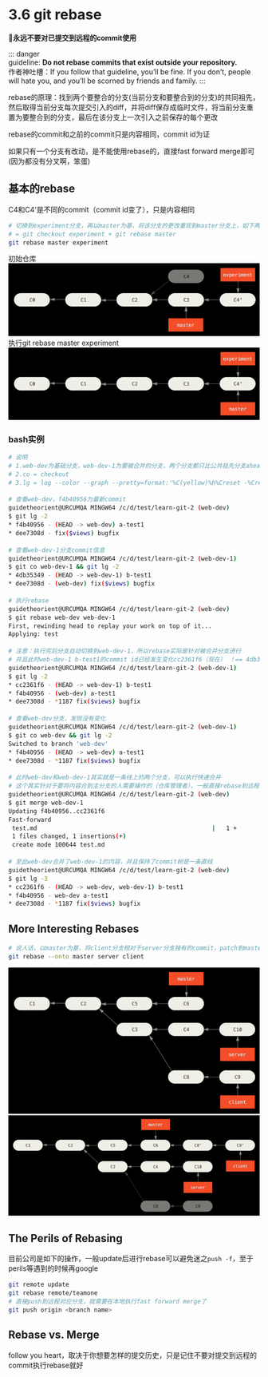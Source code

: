 # 3.6 git rebase

:no_good:**永远不要对已提交到远程的commit使用**

::: danger  
guideline: **Do not rebase commits that exist outside your repository.**  
作者神吐槽：If you follow that guideline, you’ll be fine. If you don’t, people will hate you, and you’ll be scorned by friends and family.
:::

rebase的原理：找到两个要整合的分支(当前分支和要整合到的分支)的共同祖先，然后取得当前分支每次提交引入的diff，并将diff保存成临时文件，将当前分支重置为要整合到的分支，最后在该分支上一次引入之前保存的每个更改

rebase的commit和之前的commit只是内容相同，commit id为证

如果只有一个分支有改动，是不能使用rebase的，直接fast forward merge即可(因为都没有分叉啊，笨蛋)

## 基本的rebase

C4和C4'是不同的commit（commit id变了），只是内容相同

```bash
# 切换到experiment分支，再以master为基，将该分支的更改重现到master分支上，如下两张图
# = git checkout experiment + git rebase master
git rebase master experiment
```

初始仓库
![初始](./images/2018-10-12-11-08-11.png)
执行git rebase master experiment
![](./images/2018-10-12-11-08-17.png)


### bash实例

```bash
# 说明
# 1.web-dev为基础分支，web-dev-1为要被合并的分支，两个分支都只比公共祖先分支ahead一个commit
# 2.co = checkout
# 3.lg = log --color --graph --pretty=format:'%C(yellow)%h%Creset -%Cred%d%Creset %s  %C(bold blue)(%cn %cr)%Creset'

# 查看web-dev，f4b40956为最新commit
guidetheorient@URCUMQA MINGW64 /c/d/test/learn-git-2 (web-dev)
$ git lg -2
* f4b40956 - (HEAD -> web-dev) a-test1 
* dee7308d - fix($views) bugfix

# 查看web-dev-1分支commit信息
guidetheorient@URCUMQA MINGW64 /c/d/test/learn-git-2 (web-dev-1)
$ git co web-dev-1 && git lg -2
* 4db35349 - (HEAD -> web-dev-1) b-test1
* dee7308d - (web-dev) fix($views) bugfix 

# 执行rebase
guidetheorient@URCUMQA MINGW64 /c/d/test/learn-git-2 (web-dev)
$ git rebase web-dev web-dev-1
First, rewinding head to replay your work on top of it...
Applying: test

# 注意：执行完后分支自动切换到web-dev-1，所以rebase实际是针对被合并分支进行
# 并且此时web-dev-1 b-test1的commit id已经发生变化cc2361f6（现在） ！== 4db35349（原来）
guidetheorient@URCUMQA MINGW64 /c/d/test/learn-git-2 (web-dev-1)
$ git lg -2
* cc2361f6 - (HEAD -> web-dev-1) b-test1
* f4b40956 - (web-dev) a-test1
* dee7308d - *1187 fix($views) bugfix 

# 查看web-dev分支，发现没有变化
guidetheorient@URCUMQA MINGW64 /c/d/test/learn-git-2 (web-dev-1)
$ git co web-dev && git lg -2
Switched to branch 'web-dev'
* f4b40956 - (HEAD -> web-dev) a-test1
* dee7308d - *1187 fix($views) bugfix

# 此时web-dev和web-dev-1其实就是一条线上的两个分支，可以执行快速合并
# 这个其实针对于要将内容合到主分支的人需要操作的（仓库管理者），一般直接rebase到远程分支，再push就可以了
guidetheorient@URCUMQA MINGW64 /c/d/test/learn-git-2 (web-dev)
$ git merge web-dev-1
Updating f4b40956..cc2361f6
Fast-forward
 test.md                                                 |   1 +
 1 files changed, 1 insertions(+)
 create mode 100644 test.md

# 至此web-dev合并了web-dev-1的内容，并且保持了commit树是一条直线
guidetheorient@URCUMQA MINGW64 /c/d/test/learn-git-2 (web-dev)
$ git lg -3
* cc2361f6 - (HEAD -> web-dev, web-dev-1) b-test1
* f4b40956 - web-dev a-test1
* dee7308d - *1187 fix($views) bugfix 
```

## More Interesting Rebases
```bash
# 说人话，以master为基，将client分支相对于server分支独有的commit，patch到master上面
git rebase --onto master server client
```

![](./images/2018-10-12-11-53-55.png)
![](./images/2018-10-12-11-57-03.png)

## The Perils of Rebasing

目前公司是如下的操作，一般update后进行rebase可以避免迷之`push -f`，至于perils等遇到的时候再google

```bash
git remote update
git rebase remote/teamone
# 直接push到远程对应分支，就需要在本地执行fast forward merge了
git push origin <branch name>
```

## Rebase vs. Merge
follow you heart，取决于你想要怎样的提交历史，只是记住不要对提交到远程的commit执行rebase就好
